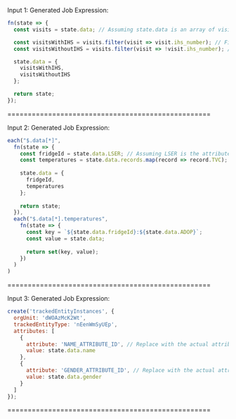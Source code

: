 Input 1:
Generated Job Expression:
```javascript
fn(state => {
  const visits = state.data; // Assuming state.data is an array of visit events

  const visitsWithIHS = visits.filter(visit => visit.ihs_number); // Filter visits with IHS number
  const visitsWithoutIHS = visits.filter(visit => !visit.ihs_number); // Filter visits without IHS number

  state.data = {
    visitsWithIHS,
    visitsWithoutIHS
  };

  return state;
});
```

==================================================

Input 2:
Generated Job Expression:
```javascript
each("$.data[*]",
  fn(state => {
    const fridgeId = state.data.LSER; // Assuming LSER is the attribute ID for fridge id
    const temperatures = state.data.records.map(record => record.TVC);
    
    state.data = {
      fridgeId,
      temperatures
    };
    
    return state;
  }),
  each("$.data[*].temperatures",
    fn(state => {
      const key = `${state.data.fridgeId}:${state.data.ADOP}`;
      const value = state.data;
      
      return set(key, value);
    })
  )
)
```

==================================================

Input 3:
Generated Job Expression:
```javascript
create('trackedEntityInstances', {
  orgUnit: 'dWOAzMcK2Wt',
  trackedEntityType: 'nEenWmSyUEp',
  attributes: [
    {
      attribute: 'NAME_ATTRIBUTE_ID', // Replace with the actual attribute ID for name
      value: state.data.name
    },
    {
      attribute: 'GENDER_ATTRIBUTE_ID', // Replace with the actual attribute ID for gender
      value: state.data.gender
    }
  ]
});
```

==================================================

